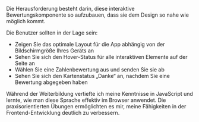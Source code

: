 Die Herausforderung besteht darin, diese interaktive Bewertungskomponente so aufzubauen, dass sie dem Design so nahe wie möglich kommt.

Die Benutzer sollten in der Lage sein:

- Zeigen Sie das optimale Layout für die App abhängig von der Bildschirmgröße Ihres Geräts an
- Sehen Sie sich den Hover-Status für alle interaktiven Elemente auf der Seite an
- Wählen Sie eine Zahlenbewertung aus und senden Sie sie ab
- Sehen Sie sich den Kartenstatus „Danke“ an, nachdem Sie eine Bewertung abgegeben haben



Während der Weiterbildung vertiefte ich meine Kenntnisse in JavaScript und lernte, wie man diese Sprache effektiv im Browser anwendet. Die praxisorientierten Übungen ermöglichten es mir, meine Fähigkeiten in der Frontend-Entwicklung deutlich zu verbessern.